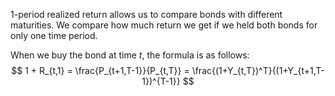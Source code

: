 1-period realized return allows us to compare bonds with different maturities. We compare how much return we get if we held both bonds for only one time period.

When we buy the bond at time $t$, the formula is as follows:
$$ 1 + R_{t,1} = \frac{P_{t+1,T-1}}{P_{t,T}} = \frac{(1+Y_{t,T})^T}{(1+Y_{t+1,T-1})^{T-1}} $$